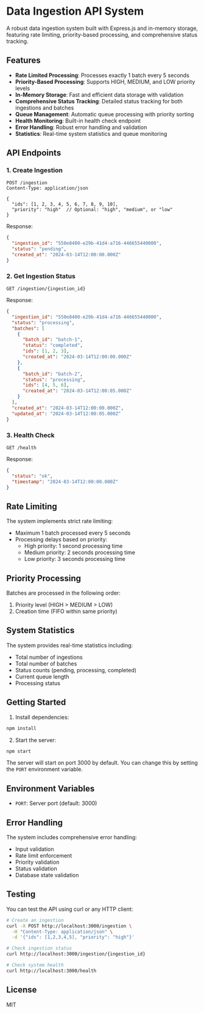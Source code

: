 # Data Ingestion API System

A robust data ingestion system built with Express.js and in-memory storage, featuring rate limiting, priority-based processing, and comprehensive status tracking.

## Features

- **Rate Limited Processing**: Processes exactly 1 batch every 5 seconds
- **Priority-Based Processing**: Supports HIGH, MEDIUM, and LOW priority levels
- **In-Memory Storage**: Fast and efficient data storage with validation
- **Comprehensive Status Tracking**: Detailed status tracking for both ingestions and batches
- **Queue Management**: Automatic queue processing with priority sorting
- **Health Monitoring**: Built-in health check endpoint
- **Error Handling**: Robust error handling and validation
- **Statistics**: Real-time system statistics and queue monitoring

## API Endpoints

### 1. Create Ingestion
```http
POST /ingestion
Content-Type: application/json

{
  "ids": [1, 2, 3, 4, 5, 6, 7, 8, 9, 10],
  "priority": "high"  // Optional: "high", "medium", or "low"
}
```

Response:
```json
{
  "ingestion_id": "550e8400-e29b-41d4-a716-446655440000",
  "status": "pending",
  "created_at": "2024-03-14T12:00:00.000Z"
}
```

### 2. Get Ingestion Status
```http
GET /ingestion/{ingestion_id}
```

Response:
```json
{
  "ingestion_id": "550e8400-e29b-41d4-a716-446655440000",
  "status": "processing",
  "batches": [
    {
      "batch_id": "batch-1",
      "status": "completed",
      "ids": [1, 2, 3],
      "created_at": "2024-03-14T12:00:00.000Z"
    },
    {
      "batch_id": "batch-2",
      "status": "processing",
      "ids": [4, 5, 6],
      "created_at": "2024-03-14T12:00:05.000Z"
    }
  ],
  "created_at": "2024-03-14T12:00:00.000Z",
  "updated_at": "2024-03-14T12:00:05.000Z"
}
```

### 3. Health Check
```http
GET /health
```

Response:
```json
{
  "status": "ok",
  "timestamp": "2024-03-14T12:00:00.000Z"
}
```

## Rate Limiting

The system implements strict rate limiting:
- Maximum 1 batch processed every 5 seconds
- Processing delays based on priority:
  - High priority: 1 second processing time
  - Medium priority: 2 seconds processing time
  - Low priority: 3 seconds processing time

## Priority Processing

Batches are processed in the following order:
1. Priority level (HIGH > MEDIUM > LOW)
2. Creation time (FIFO within same priority)

## System Statistics

The system provides real-time statistics including:
- Total number of ingestions
- Total number of batches
- Status counts (pending, processing, completed)
- Current queue length
- Processing status

## Getting Started

1. Install dependencies:
```bash
npm install
```

2. Start the server:
```bash
npm start
```

The server will start on port 3000 by default. You can change this by setting the `PORT` environment variable.

## Environment Variables

- `PORT`: Server port (default: 3000)

## Error Handling

The system includes comprehensive error handling:
- Input validation
- Rate limit enforcement
- Priority validation
- Status validation
- Database state validation

## Testing

You can test the API using curl or any HTTP client:

```bash
# Create an ingestion
curl -X POST http://localhost:3000/ingestion \
  -H "Content-Type: application/json" \
  -d '{"ids": [1,2,3,4,5], "priority": "high"}'

# Check ingestion status
curl http://localhost:3000/ingestion/{ingestion_id}

# Check system health
curl http://localhost:3000/health
```

## License

MIT 